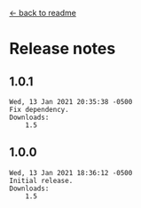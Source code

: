 ﻿﻿[← back to readme](README.md)

# Release notes
## 1.0.1
```
Wed, 13 Jan 2021 20:35:38 -0500
Fix dependency.
Downloads:
    1.5
```

## 1.0.0
```
Wed, 13 Jan 2021 18:36:12 -0500
Initial release.
Downloads:
    1.5
```
